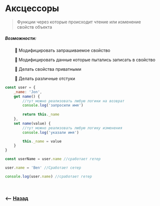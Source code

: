 # Аксцессоры
> Функции через которые происходит чтение или изменение свойств объекта

##### Возможности:

&emsp;&emsp; 🔹 Модифицировать запрашиваемое свойство 

&emsp;&emsp; 🔹 Модифицировать данные которые пытались записать в свойство

&emsp;&emsp; 🔹 Делать свойства приватными

&emsp;&emsp; 🔹 Делать различные отстуки

```javascript
const user = {
    _name: 'Jon',
    get name() {
        //тут можно реализовать любую логики на возврат
        console.log('запросили имя')
        
        return this._name
    },
    set name(value) {
        //тут можно реализовать любую логику изменения
        console.log('указали имя')

        this._name = value
    }
}

const userName = user.name //сработает гетер

user.name = 'Ben' //Сработает сетер

console.log(user.name) //сработает гетер
```   

<br>

### ⟵ **<a href="../../readme.md">Назад</a>**